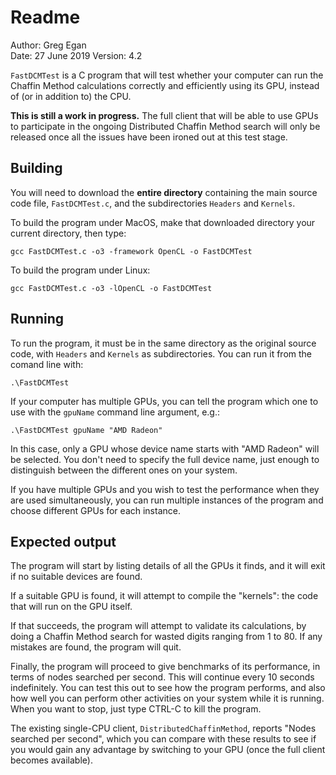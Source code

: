 # Readme

Author:		Greg Egan  
Date:		27 June 2019
Version:		4.2

`FastDCMTest` is a C program that will test whether your computer can run the Chaffin Method calculations correctly and efficiently using its GPU, instead of
(or in addition to) the CPU.

**This is still a work in progress.** The full client that will be able to use GPUs to participate in the ongoing Distributed Chaffin Method search will only be released once
all the issues have been ironed out at this test stage.

## Building

You will need to download the **entire directory** containing the main source code file, `FastDCMTest.c`, and the subdirectories  `Headers` and `Kernels`.

To build the program under MacOS, make that downloaded directory your current directory, then type:

`gcc FastDCMTest.c -o3 -framework OpenCL -o FastDCMTest`

To build the program under Linux:

`gcc FastDCMTest.c -o3 -lOpenCL -o FastDCMTest`

## Running

To run the program, it must be in the same directory as the original source code, with `Headers` and `Kernels` as subdirectories.  You can run it from the comand line with:

`.\FastDCMTest`

If your computer has multiple GPUs, you can tell the program which one to use with the `gpuName` command line argument, e.g.:

`.\FastDCMTest gpuName "AMD Radeon"`

In this case, only a GPU whose device name starts with "AMD Radeon" will be selected. You don't need to specify the full device name, just enough to distinguish between
the different ones on your system.

If you have multiple GPUs and you wish to test the performance when they are used simultaneously, you can run multiple instances of the program and choose
different GPUs for each instance.

## Expected output

The program will start by listing details of all the GPUs it finds, and it will exit if no suitable devices are found.

If a suitable GPU is found, it will attempt to compile the "kernels":  the code that will run on the GPU itself.

If that succeeds, the program will attempt to validate its calculations, by doing a Chaffin Method search for wasted digits ranging from 1 to 80.
If any mistakes are found, the program will quit.

Finally, the program will proceed to give benchmarks of its performance, in terms of nodes searched per second. This will continue every 10 seconds indefinitely. You can
test this out to see how the program performs, and also how well you can perform other activities on your system while it is running. When you want to stop, just type CTRL-C
to kill the program.

The existing single-CPU client, `DistributedChaffinMethod`, reports "Nodes searched per second", which you can compare with these results to see if you would gain any
advantage by switching to your GPU (once the full client becomes available). 
